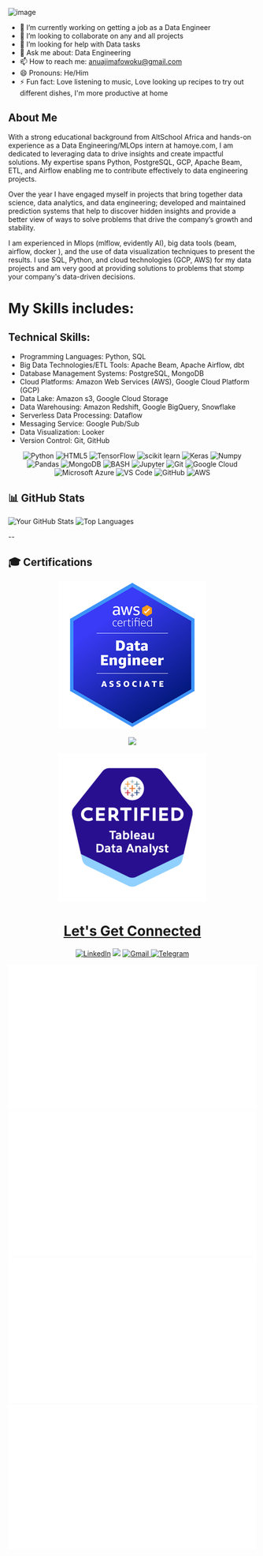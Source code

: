 
![image](https://github.com/user-attachments/assets/2ce47b3e-8c1f-438d-a304-9b9217d42ecc)


- 🔭 I’m currently working on getting a job as a Data Engineer
- 👯 I’m looking to collaborate on any and all projects
- 🤔 I’m looking for help with Data tasks
- 💬 Ask me about: Data Engineering
- 📫 How to reach me: anuajimafowoku@gmail.com
- 😄 Pronouns: He/Him
- ⚡ Fun fact: Love listening to music, Love looking up recipes to try out different dishes, I'm more productive at home


## About Me
With a strong educational background from AltSchool Africa and hands-on experience as a Data Engineering/MLOps intern at hamoye.com, I am dedicated to leveraging data to drive insights and create impactful solutions. My expertise spans Python, PostgreSQL, GCP, Apache Beam, ETL, and Airflow enabling me to contribute effectively to data engineering projects.

Over the year I have engaged myself in projects that bring together data science, data analytics, and data engineering; developed and maintained prediction systems that help to discover hidden insights and provide a better view of ways to solve problems that drive the company’s growth and stability.

I am experienced in Mlops (mlflow, evidently AI), big data tools (beam, airflow, docker ), and the use of data visualization techniques to present the results. I use SQL, Python, and cloud technologies (GCP, AWS) for my data projects and am very good at providing solutions to problems that stomp your company's data-driven decisions.



# My Skills includes:

## Technical Skills:
- Programming Languages: Python, SQL
- Big Data Technologies/ETL Tools: Apache Beam, Apache Airflow, dbt
- Database Management Systems: PostgreSQL, MongoDB
- Cloud Platforms: Amazon Web Services (AWS), Google Cloud Platform (GCP)
- Data Lake: Amazon s3, Google Cloud Storage
- Data Warehousing: Amazon Redshift, Google BigQuery, Snowflake
- Serverless Data Processing: Dataflow
- Messaging Service: Google Pub/Sub
- Data Visualization: Looker
- Version Control: Git, GitHub



<p align="center"> 
 <img alt="Python" src="https://img.shields.io/badge/python-%2314354C.svg?style=for-the-badge&logo=python&logoColor=white"/>
<img alt="HTML5" src="https://img.shields.io/badge/html5-%23E34F26.svg?&style=for-the-badge&logo=html5&logoColor=white" />
 <img alt="TensorFlow" src="https://img.shields.io/badge/TensorFlow-FF6F00?style=for-the-badge&logo=TensorFlow&logoColor=white" />
 <img alt="scikit learn" src="https://img.shields.io/badge/scikit_learn-F7931E?style=for-the-badge&logo=scikit-learn&logoColor=white" />  
 <img alt="Keras" src="https://img.shields.io/badge/Keras-D00000?style=for-the-badge&logo=Keras&logoColor=white" />
 <img alt="Numpy" src="https://img.shields.io/badge/Numpy-777BB4?style=for-the-badge&logo=numpy&logoColor=white" />
 <img alt="Pandas" src="https://img.shields.io/badge/Pandas-2C2D72?style=for-the-badge&logo=pandas&logoColor=white" />
 <img alt="MongoDB" src="https://img.shields.io/badge/MongoDB-white?style=for-the-badge&logo=mongodb&logoColor=4EA94B" />
    <img alt="BASH" src="https://img.shields.io/badge/Bash-27338e?style=for-the-badge&logo=Bash&logoColor=white" />
    <img alt="Jupyter" src="https://img.shields.io/badge/Jupyter-F37626.svg?&style=for-the-badge&logo=Jupyter&logoColor=white" />
    <img alt="Git" src="https://img.shields.io/badge/Git-F05032?style=for-the-badge&logo=git&logoColor=white" />
    <img alt="Google Cloud" src="https://img.shields.io/badge/Google_Cloud-339933?style=for-the-badge&logo=google-cloud&logoColor=white" />
    <img alt="Microsoft Azure" src="https://img.shields.io/badge/microsoft%20azure-0089D6?style=for-the-badge&logo=microsoft-azure&logoColor=white" />
    <img alt="VS Code" src="https://img.shields.io/badge/Visual_Studio_Code-0078D4?style=for-the-badge&logo=visual%20studio%20code&logoColor=white" />
     <img alt="GitHub" src="https://img.shields.io/badge/GitHub-%2314354C.svg?style=for-the-badge&logo=GitHub&logoColor=white"/>
      <img alt="AWS" src="https://img.shields.io/badge/aws-F7931E?style=for-the-badge&logo=aws&logoColor=white" />
</p>



## 📊 GitHub Stats

![Your GitHub Stats](https://github-readme-stats.vercel.app/api?username=YourGitHubUsername&show_icons=true&theme=radical)
![Top Languages](https://github-readme-stats.vercel.app/api/top-langs/?username=YourGitHubUsername&layout=compact&theme=radical)

--

## 🎓  **Certifications**

<div align="center">

![image](https://github.com/prince1111/prince1111/blob/main/AWS-Certified-Data-Engineer-Associate_badge_300x300.a231ff0ff32a28adf061d3f7fa36564964b4a4b5.png?raw=true)

</a> <a href="https://www.credly.com/badges/73cae60b-0f7b-472a-85ae-169b7a839704/linked_in_profile"> <img src="https://img.shields.io/badge/AWS%20Certified-Data%20Engineer%20Associate%20Credly%20Link-orange?style=for-the-badge&logo=Amazon%20AWS&logoColor=white" />


![image](https://github.com/prince1111/prince1111/blob/main/image_2_300x300.png?raw=true)

</div>   





 <h1 align="center">Let's Get Connected</h1>

<div align="center">


<a  href="https://www.linkedin.com/in/olayinkaakerekan/" target="_blank"><img alt="LinkedIn" src="https://img.shields.io/badge/linkedin%20-%230077B5.svg?&style=for-the-badge&logo=linkedin&logoColor=white" /></a>
<a href="https://twitter.com/_data_alchemist" target="_blank"><img src="https://img.shields.io/badge/twitter-%2300acee.svg?&style=for-the-badge&logo=twitter&logoColor=white&alt=twitter" /></a>
<a href="mailto:olayinkagaiusakerekan@gmail.com"><img  alt="Gmail" src="https://img.shields.io/badge/Gmail-D14836?style=for-the-badge&logo=gmail&logoColor=white" />
<a  href="https://t.me/oakerekan"><img alt=" Telegram" src="https://img.shields.io/badge/Telegram-2CA5E0?style=for-the-badge&logo=telegram&logoColor=white"></a>
   
</div>   
   



 ![](https://raw.githubusercontent.com/oakerekan/github-stat/master/generated/overview.svg#gh-dark-mode-only) 
  ![](https://raw.githubusercontent.com/oakerekan/github-stat/master/generated/overview.svg#gh-light-mode-only)
![](https://raw.githubusercontent.com/oakerekan/github-stat/master/generated/languages.svg#gh-dark-mode-only)
 ![](https://raw.githubusercontent.com/oakerekan/github-stat/master/generated/languages.svg#gh-light-mode-only)

